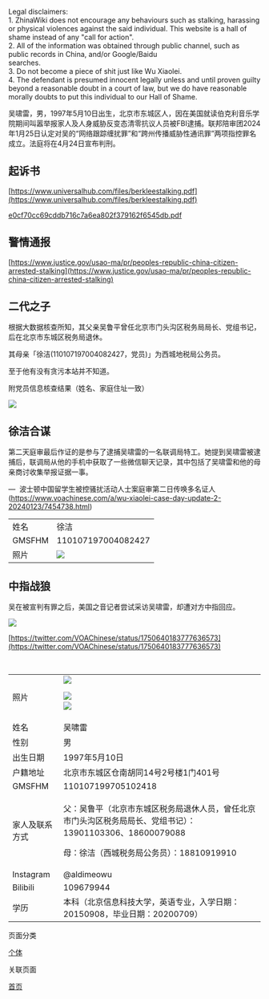 Legal disclaimers:                                       
1\. ZhinaWiki does not encourage any behaviours such as stalking, harassing or physical violences against the said individual. This website is a hall of shame instead of any "call for action".                                       
2\. All of the information was obtained through public channel, such as public records in China, and/or Google/Baidu searches.                                       
3\. Do not become a piece of shit just like Wu Xiaolei.                                      
4\. The defendant is presumed innocent legally unless and until proven guilty beyond a reasonable doubt in a court of law, but we do have reasonable morally doubts to put this individual to our Hall of Shame.

吴啸雷，男，1997年5月10日出生，北京市东城区人，因在美国就读伯克利音乐学院期间叫嚣举报家人及人身威胁反变态清零抗议人员被FBI逮捕。联邦陪审团2024年1月25日认定对吴的“网络跟踪缠扰罪”和“跨州传播威胁性通讯罪”两项指控罪名成立。法庭将在4月24日宣布判刑。

## 起诉书

[https://www.universalhub.com/files/berkleestalking.pdf](https://www.universalhub.com/files/berkleestalking.pdf)

[e0cf70cc69cddb716c7a6ea802f379162f6545db.pdf](https://www.zhina.wiki/attachment?hash=e0cf70cc69cddb716c7a6ea802f379162f6545db)

## 警情通报

[https://www.justice.gov/usao-ma/pr/peoples-republic-china-citizen-arrested-stalking](https://www.justice.gov/usao-ma/pr/peoples-republic-china-citizen-arrested-stalking)

## 二代之子

根据大数据核查所知，其父亲吴鲁平曾任北京市门头沟区税务局局长、党组书记，后在北京市东城区税务局退休。

其母亲「徐洁\(110107197004082427，党员\)」为西城地税局公务员。

至于他有没有贪污本站并不知道。

附党员信息核查结果（姓名、家庭住址一致）

![](https://d6apnr3cmksp05.archive.md/uxe7s/34ae7098bb6940805d621b9d998ba0ac2d3bebc9.png)

## 徐洁合谋

第二天庭审最后作证的是参与了逮捕吴啸雷的一名联调局特工。她提到吴啸雷被逮捕后，联调局从他的手机中获取了一些微信聊天记录，其中包括了吴啸雷和他的母亲商讨收集举报证据一事。

—  波士顿中国留学生被控骚扰活动人士案庭审第二日传唤多名证人 (https://www.voachinese.com/a/wu-xiaolei-case-day-update-2-20240123/7454738.html)

<table><tbody><tr><td>姓名</td><td><span>徐洁</span></td></tr><tr><td>GMSFHM</td><td><span>110107197004082427</span></td></tr><tr><td>照片</td><td><img src="https://d6apnr3cmksp05.archive.md/uxe7s/6f47f27e71a7150730cc7c50a5898e846cd358c8.jpg"></td></tr></tbody></table>

## 中指战狼

吴在被宣判有罪之后，美国之音记者尝试采访吴啸雷，却遭对方中指回应。

![](https://d6apnr3cmksp05.archive.md/uxe7s/0c15047a6ccf374ac85c870451d285a20012520e.jpg)

[https://twitter.com/VOAChinese/status/1750640183777636573](https://twitter.com/VOAChinese/status/1750640183777636573)

 

<table width="277"><tbody><tr><td>照片</td><td><img src="https://d6apnr3cmksp05.archive.md/uxe7s/184f585d2d77def407321dbd1e5b178268a6a60e.jpg"><p><img src="https://d6apnr3cmksp05.archive.md/uxe7s/99b7a5ac1ec805f779b8f9592146ca5701132da9.png">&nbsp;&nbsp;&nbsp;&nbsp;&nbsp;&nbsp;&nbsp;&nbsp;&nbsp;&nbsp;&nbsp;&nbsp;&nbsp;&nbsp;&nbsp;&nbsp;<br><img src="https://d6apnr3cmksp05.archive.md/uxe7s/7dcd1f5aa2cbac306c74e0831fa83c27b8ace2c4.png"></p></td></tr><tr><td>姓名</td><td><span>吴啸雷</span></td></tr><tr><td>性别</td><td>男</td></tr><tr><td>出生日期</td><td>1997年5月10日</td></tr><tr><td>户籍地址</td><td><span>北京市东城区仓南胡同14号2号楼1门401号</span></td></tr><tr><td>GMSFHM</td><td>110107199705102418</td></tr><tr><td>家人及联系方式</td><td><p>父：吴鲁平（北京市东城区税务局退休人员，曾任北京市门头沟区税务局局长、党组书记）：13901103306、18600079088</p><p>母：徐洁（西城税务局公务员）：<span>18810919910</span></p></td></tr><tr><td>Instagram</td><td>@aldimeowu</td></tr><tr><td>Bilibili</td><td>109679944</td></tr><tr><td>学历</td><td>本科（北京信息科技大学，英语专业，入学日期：20150908，毕业日期：20200709）</td></tr></tbody></table>

页面分类

[个体](个体)

关联页面

[首页](首页)